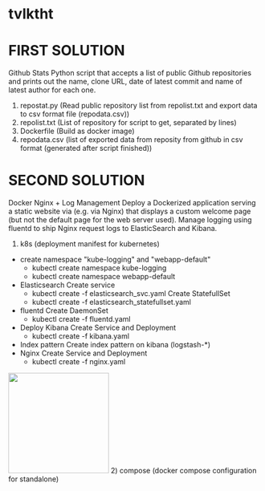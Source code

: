 # tvlktht
FIRST SOLUTION
==============================================
Github Stats
Python script that accepts a list of public Github repositories and prints out the name, clone URL, date of latest commit and name of latest author for each one.
1) repostat.py (Read public repository list from repolist.txt and export data to csv format file (repodata.csv))
2) repolist.txt (List of repository for script to get, separated by lines)
3) Dockerfile (Build as docker image)
4) repodata.csv (list of exported data from reposity from github in csv format (generated after script finished))

SECOND SOLUTION
==============================================
Docker Nginx + Log Management
Deploy a Dockerized application serving a static website via (e.g. via Nginx) that displays a custom welcome page (but not the default page for the web server used).
Manage logging using fluentd to ship Nginx request logs to ElasticSearch and Kibana.
1) k8s (deployment manifest for kubernetes)
- create namespace "kube-logging" and "webapp-default" 
  - kubectl create namespace kube-logging
  - kubectl create namespace webapp-default
- Elasticsearch
  Create service
  - kubectl create -f elasticsearch_svc.yaml
  Create StatefullSet
  - kubectl create -f elasticsearch_statefullset.yaml
- fluentd
  Create DaemonSet
  - kubectl create -f fluentd.yaml
- Deploy Kibana
  Create Service and Deployment
  - kubectl create -f kibana.yaml
- Index pattern
  Create index pattern on kibana (logstash-*)
- Nginx
  Create Service and Deployment
  - kubectl create -f nginx.yaml
<img src="./two/nginx-k8s.png" height="200">
2) compose (docker compose configuration for standalone)
